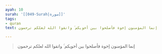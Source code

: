 ```yaml
---
ayah: 10
surah: '[[049-Surah|سورة]]'
tags:
- quran
text: إنما المؤمنون إخوة فأصلحوا بين أخويكم ۚ واتقوا الله لعلكم ترحمون

---
```

> إنما المؤمنون إخوة فأصلحوا بين أخويكم ۚ واتقوا الله لعلكم ترحمون
